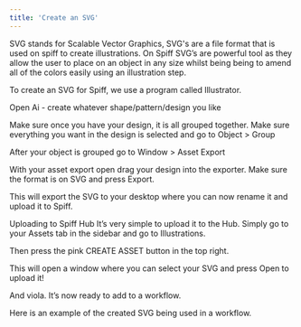 ```yaml
---
title: 'Create an SVG'
---
```


SVG stands for Scalable Vector Graphics, SVG's are a file format that is used on spiff to create illustrations. On Spiff SVG’s are powerful tool as they allow the user to place on an object in any size whilst being being to amend all of the colors easily using an illustration step. 

To create an SVG for Spiff, we use a program called Illustrator.

Open Ai - create whatever shape/pattern/design you like

Make sure once you have your design, it is all grouped together. Make sure everything you want in the design is selected and go to Object > Group


After your object is grouped go to Window > Asset Export 


With your asset export open drag your design into the exporter. Make sure the format is on SVG and press Export.


This will export the SVG to your desktop where you can now rename it and upload it to Spiff.



Uploading to Spiff Hub
It’s very simple to upload it to the Hub. Simply go to your Assets tab in the sidebar and go to Illustrations.

Then press the pink CREATE ASSET button in the top right. 


This will open a window where you can select your SVG and press Open to upload it! 

And viola. It’s now ready to add to a workflow.


Here is an example of the created SVG being used in a workflow.

